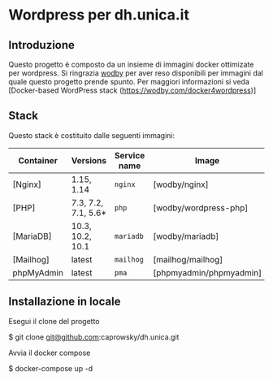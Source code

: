 # Wordpress per dh.unica.it

## Introduzione

Questo progetto è composto da un insieme di immagini docker ottimizate per wordpress. Si ringrazia [wodby](https://wodby.com/) per aver reso disponibili per immagini dal quale questo progetto prende spunto. Per maggiori informazioni si veda [Docker-based WordPress stack (https://wodby.com/docker4wordpress)]

## Stack

Questo stack è costituito dalle seguenti immagini:


| Container       | Versions            | Service name    | Image                              |
| -------------   | ------------------  | ------------    | ---------------------------------- |
| [Nginx]         | 1.15, 1.14          | `nginx`         | [wodby/nginx]                      |
| [PHP]           | 7.3, 7.2, 7.1, 5.6* | `php`           | [wodby/wordpress-php]              |
| [MariaDB]       | 10.3, 10.2, 10.1    | `mariadb`       | [wodby/mariadb]                    |
| [Mailhog]       | latest              | `mailhog`       | [mailhog/mailhog]                  |
| phpMyAdmin      | latest              | `pma`           | [phpmyadmin/phpmyadmin]            |


## Installazione in locale

Esegui il clone del progetto

$ git clone git@github.com:caprowsky/dh.unica.git

Avvia il docker compose

$ docker-compose up -d
